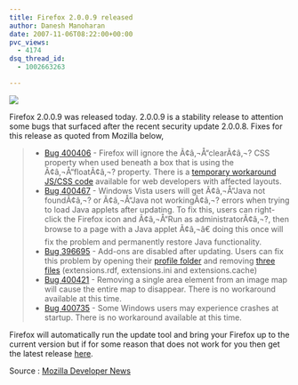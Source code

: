 ```yaml
---
title: Firefox 2.0.0.9 released
author: Danesh Manoharan
date: 2007-11-06T08:22:00+00:00
pvc_views:
  - 4174
dsq_thread_id:
  - 1002663263

---
```

![](http://img230.imageshack.us/img230/4551/firefoxlogopi9.png)

Firefox 2.0.0.9 was released today. 2.0.0.9 is a stability release to attention some bugs that surfaced after the recent security update 2.0.0.8. Fixes for this release as quoted from Mozilla below,

>   * [Bug 400406][1] - Firefox will ignore the Ã¢â‚¬Å“clearÃ¢â‚¬? CSS property when used beneath a box that is using the Ã¢â‚¬Å“floatÃ¢â‚¬? property. There is a [temporary workaround JS/CSS code][2] available for web developers with affected layouts.
>   * [Bug 400467][3] - Windows Vista users will get Ã¢â‚¬Å“Java not foundÃ¢â‚¬? or Ã¢â‚¬Å“Java not workingÃ¢â‚¬? errors when trying to load Java applets after updating. To fix this, users can right-click the Firefox icon and Ã¢â‚¬Å“Run as administratorÃ¢â‚¬?, then browse to a page with a Java applet Ã¢â‚¬â€ doing this once will fix the problem and permanently restore Java functionality.
>   * [Bug 396695][4] - Add-ons are disabled after updating. Users can fix this problem by opening their [profile folder][5] and removing [three files][6] (extensions.rdf, extensions.ini and extensions.cache)
>   * [Bug 400421][7] - Removing a single area element from an image map will cause the entire map to disappear. There is no workaround available at this time.
>   * [Bug 400735][8] - Some Windows users may experience crashes at startup. There is no workaround available at this time.

Firefox will automatically run the update tool and bring your Firefox up to the current version but if for some reason that does not work for you then get the latest release [here][9].

Source : [Mozilla Developer News][10]

 [1]: https://bugzilla.mozilla.org/show_bug.cgi?id=400406
 [2]: https://bugzilla.mozilla.org/show_bug.cgi?id=400406#c23
 [3]: https://bugzilla.mozilla.org/show_bug.cgi?id=400467
 [4]: https://bugzilla.mozilla.org/show_bug.cgi?id=396695
 [5]: http://kb.mozillazine.org/Profile_folder_-_Firefox#Finding_the_profile_folder
 [6]: https://bugzilla.mozilla.org/show_bug.cgi?id=396695#c26
 [7]: https://bugzilla.mozilla.org/show_bug.cgi?id=400421
 [8]: https://bugzilla.mozilla.org/show_bug.cgi?id=400735
 [9]: http://www.mozilla.com/products/download.html?product=firefox-2.0.0.9&os=win&lang=en-US
 [10]: http://developer.mozilla.org/devnews/index.php/2007/10/22/firefox-2008-update-to-be-updated/